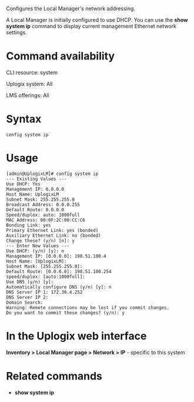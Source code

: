Configures the Local Manager's network addressing.

A Local Manager is initially configured to use DHCP. You can use the **show system ip** command to display current management Ethernet network settings. 

# Command availability 

CLI resource: system

Uplogix system: All

LMS offerings: All
# Syntax

```
config system ip
```

# Usage

```
[admin@UplogixLM]# config system ip
--- Existing Values --- 
Use DHCP: Yes 
Management IP: 0.0.0.0
Host Name: UplogixLM
Subnet Mask: 255.255.255.0 
Broadcast Address: 0.0.0.255 
Default Route: 0.0.0.0 
Speed/duplex: auto: 1000full
MAC Address: 00:0F:2C:00:CC:C6 
Bonding Link: yes
Primary Ethernet Link: yes (bonded)
Auxiliary Ethernet Link: no (bonded)
Change these? (y/n) [n]: y
--- Enter New Values --- 
Use DHCP: (y/n) [y]: n
Management IP: [0.0.0.0]: 198.51.100.4
Host Name: [UplogixLM]: 
Subnet Mask: [255.255.255.0]: 
Default Route: [0.0.0.0]: 198.51.100.254
speed/duplex: [auto:1000full]: 
Use DNS (y/n) [y]: 
Automatically configure DNS (y/n) [y]: n
DNS Server IP 1: 172.30.4.252
DNS Server IP 2:  
Domain Search: 
Warning: Remote connections may be lost if you commit changes. 
Do you want to commit these changes? (y/n): y
```

# In the Uplogix web interface

**Inventory > Local Manager page > Network > IP** - specific to this system

# Related commands 

- **show system ip**